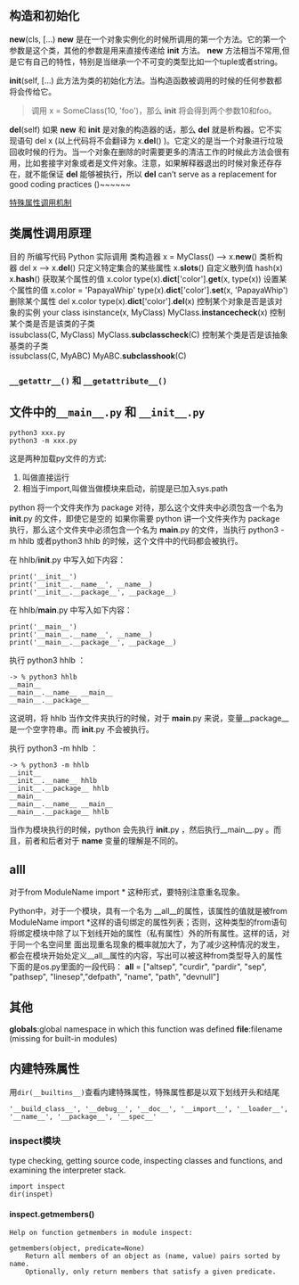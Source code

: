 
## 构造和初始化

__new__(cls, [...) __new__ 是在一个对象实例化的时候所调用的第一个方法。它的第一个参数是这个类，其他的参数是用来直接传递给 __init__ 方法。 __new__ 方法相当不常用,但是它有自己的特性，特别是当继承一个不可变的类型比如一个tuple或者string。

__init__(self, […) 此方法为类的初始化方法。当构造函数被调用的时候的任何参数都将会传给它。
> 调用 x = SomeClass(10, 'foo')，那么 __init__ 将会得到两个参数10和foo。

__del__(self) 如果 __new__ 和 __init__ 是对象的构造器的话，那么 __del__ 就是析构器。它不实现语句 del x (以上代码将不会翻译为 x.__del__() )。它定义的是当一个对象进行垃圾回收时候的行为。当一个对象在删除的时需要更多的清洁工作的时候此方法会很有用，比如套接字对象或者是文件对象。注意，如果解释器退出的时候对象还存存在，就不能保证 __del__ 能够被执行，所以 __del__ can’t serve as a replacement for good coding practices ()~~~~~~

[特殊属性调用机制](http://dipyzh.bitbucket.org/special-method-names.html)

## 类属性调用原理
目的    所编写代码    Python 实际调用
类构造器
x = MyClass() --> x.__new__()
类析构器
del x --> x.__del__()
只定义特定集合的某些属性
x.__slots__()
自定义散列值
hash(x)    x.__hash__()
获取某个属性的值
x.color    type(x).__dict__['color'].__get__(x, type(x))
设置某个属性的值
x.color = 'PapayaWhip'    type(x).__dict__['color'].__set__(x, 'PapayaWhip')
删除某个属性
del x.color    type(x).__dict__['color'].__del__(x)
控制某个对象是否是该对象的实例 
your class    isinstance(x, MyClass)    MyClass.__instancecheck__(x)
控制某个类是否是该类的子类    
issubclass(C, MyClass)    MyClass.__subclasscheck__(C)
控制某个类是否是该抽象基类的子类    
issubclass(C, MyABC)    MyABC.__subclasshook__(C)

### `__getattr__()` 和 `__getattribute__()`

## 文件中的`__main__.py` 和 `__init__.py`
    python3 xxx.py
    python3 -m xxx.py

这是两种加载py文件的方式:
1. 叫做直接运行
2. 相当于import,叫做当做模块来启动，前提是已加入sys.path

python 将一个文件夹作为 package 对待，那么这个文件夹中必须包含一个名为 __init__.py 的文件，即使它是空的
如果你需要 python 讲一个文件夹作为 package 执行，那么这个文件夹中必须包含一个名为 __main__.py 的文件，当执行 python3 -m hhlb 或者python3 hhlb 的时候，这个文件中的代码都会被执行。

在 hhlb/__init__.py 中写入如下内容：
```
print('__init__')
print('__init__.__name__', __name__)
print('__init__.__package__', __package__)
```

在 hhlb/__main__.py 中写入如下内容：
```
print('__main__')
print('__main__.__name__', __name__)
print('__main__.__package__', __package__)
```

执行 python3 hhlb ：
```
-> % python3 hhlb
__main__
__main__.__name__ __main__
__main__.__package__
```

这说明，将 hhlb 当作文件夹执行的时候，对于 __main__.py 来说，变量__package__ 是一个空字符串。而 __init__.py 不会被执行。

执行 python3 -m hhlb ：
```
-> % python3 -m hhlb
__init__
__init__.__name__ hhlb
__init__.__package__ hhlb
__main__
__main__.__name__ __main__
__main__.__package__ hhlb
```

当作为模块执行的时候，python 会先执行 __init__.py ，然后执行__main__.py 。而且，前者和后者对于 __name__ 变量的理解是不同的。

## __alll__

对于from ModuleName import * 这种形式，要特别注意重名现象。

Python中，对于一个模块，具有一个名为 __all__的属性，该属性的值就是被from ModuleName import *这样的语句绑定的属性列表；否则，这种类型的from语句将绑定模块中除了以下划线开始的属性（私有属性）外的所有属性。这样的话，对于同一个名空间里 面出现重名现象的概率就加大了，为了减少这种情况的发生，都会在模块开始处定义__all__属性的内容，写出可以被这种from类型导入的属性
下面的是os.py里面的一段代码：
__all__ = ["altsep", "curdir", "pardir", "sep", "pathsep", "linesep","defpath", "name", "path", "devnull"]

## 其他
__globals__:global namespace in which this function was defined
__file__:filename (missing for built-in modules)

## 内建特殊属性
用`dir(__builtins__)`查看内建特殊属性，特殊属性都是以双下划线开头和结尾
```
'__build_class__', '__debug__', '__doc__', '__import__', '__loader__', '__name__', '__package__', '__spec__'
```

### inspect模块
type checking, getting source code, inspecting classes and functions, and examining the interpreter stack.
```
import inspect
dir(inspet)
```

#### inspect.getmembers()
```
Help on function getmembers in module inspect:

getmembers(object, predicate=None)
    Return all members of an object as (name, value) pairs sorted by name.
    Optionally, only return members that satisfy a given predicate.
```
